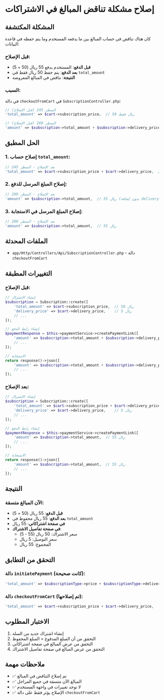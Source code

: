 # إصلاح مشكلة تناقض المبالغ في الاشتراكات

## المشكلة المكتشفة
كان هناك تناقض في حساب المبالغ بين ما يدفعه المستخدم وما يتم حفظه في قاعدة البيانات:

### قبل الإصلاح:
- **قبل الدفع**: المستخدم يدفع 55 ريال (50 + 5)
- **بعد الدفع**: يتم حفظ 50 ريال فقط في `total_amount`
- **النتيجة**: تناقض في المبالغ المعروضة

### السبب:
في دالة `checkoutFromCart` في `SubscriptionController.php`:

```php
// السطر 245 (قبل الإصلاح)
'total_amount' => $cart->subscription_price,  // 50 ريال فقط

// السطر 269 (قبل الإصلاح)  
'amount' => $subscription->total_amount + $subscription->delivery_price,  // 50 + 5 = 55 ريال
```

## الحل المطبق

### 1. إصلاح حساب `total_amount`:
```php
// بعد الإصلاح - السطر 245
'total_amount' => $cart->subscription_price + $cart->delivery_price,  // 50 + 5 = 55 ريال
```

### 2. إصلاح المبلغ المرسل للدفع:
```php
// بعد الإصلاح - السطر 269
'amount' => $subscription->total_amount,  // 55 ريال (بدون إضافة delivery_price مرة أخرى)
```

### 3. إصلاح المبلغ المرسل في الاستجابة:
```php
// بعد الإصلاح - السطر 286
'amount' => $subscription->total_amount,  // 55 ريال
```

## الملفات المحدثة
- `app/Http/Controllers/Api/SubscriptionController.php` - دالة `checkoutFromCart`

## التغييرات المطبقة

### قبل الإصلاح:
```php
// إنشاء الاشتراك
$subscription = Subscription::create([
    'total_amount' => $cart->subscription_price,  // 50 ريال
    'delivery_price' => $cart->delivery_price,    // 5 ريال
    // ...
]);

// إنشاء رابط الدفع
$paymentResponse = $this->paymentService->createPaymentLink([
    'amount' => $subscription->total_amount + $subscription->delivery_price,  // 55 ريال
    // ...
]);

// الاستجابة
return response()->json([
    'amount' => $subscription->total_amount + $subscription->delivery_price,  // 55 ريال
    // ...
]);
```

### بعد الإصلاح:
```php
// إنشاء الاشتراك
$subscription = Subscription::create([
    'total_amount' => $cart->subscription_price + $cart->delivery_price,  // 55 ريال
    'delivery_price' => $cart->delivery_price,    // 5 ريال
    // ...
]);

// إنشاء رابط الدفع
$paymentResponse = $this->paymentService->createPaymentLink([
    'amount' => $subscription->total_amount,  // 55 ريال
    // ...
]);

// الاستجابة
return response()->json([
    'amount' => $subscription->total_amount,  // 55 ريال
    // ...
]);
```

## النتيجة

### الآن المبالغ متسقة:
- **قبل الدفع**: 55 ريال (50 + 5)
- **بعد الدفع**: 55 ريال محفوظ في `total_amount`
- **في صفحة اشتراكاتي**: 55 ريال
- **في صفحة تفاصيل الاشتراك**: 
  - سعر الاشتراك: 50 ريال (55 - 5)
  - سعر التوصيل: 5 ريال
  - المجموع: 55 ريال

## التحقق من التطابق

### دالة `initiatePayment` (كانت صحيحة):
```php
'total_amount' => $subscriptionType->price + $subscriptionType->delivery_price,
```

### دالة `checkoutFromCart` (تم إصلاحها):
```php
'total_amount' => $cart->subscription_price + $cart->delivery_price,
```

## الاختبار المطلوب
1. إنشاء اشتراك جديد من السلة
2. التحقق من أن المبلغ المدفوع = المبلغ المحفوظ
3. التحقق من عرض المبالغ في صفحة اشتراكاتي
4. التحقق من عرض المبالغ في صفحة تفاصيل الاشتراك

## ملاحظات مهمة
- ✅ تم إصلاح التناقض في المبالغ
- ✅ المبالغ الآن متسقة في جميع المراحل
- ✅ لا توجد تغييرات في واجهة المستخدم
- ✅ الإصلاح يؤثر فقط على دالة `checkoutFromCart`
